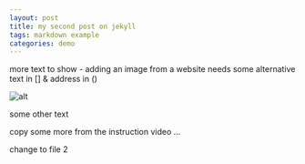 ```yaml
---
layout: post
title: my second post on jekyll
tags: markdown example
categories: demo
---
```


more text to show - adding an image from a website needs some alternative text in [] & address in ()


![alt](https://www.pexels.com/photo/different-flowers-shaped-in-word-peace-3112898/)

some other text

copy some more from the instruction video ...

change to file 2  

